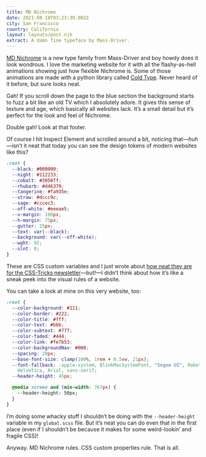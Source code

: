 ```yaml
---
title: MD Nichrome
date: 2021-08-18T03:23:39.002Z
city: San Francisco
country: California
layout: layouts/post.njk
extract: A damn fine typeface by Mass-Driver.
---
```


[MD Nichrome](https://nichrome.mass-driver.com/) is a new type family from Mass-Driver and boy howdy does it look wondrous. I love the marketing website for it with all the flashy-as-hell animations showing just how flexible Nichrome is. Some of those animations are made with a python library called [Cold Type](https://coldtype.goodhertz.com/). Never heard of it before, but sure looks neat.

Gah! If you scroll down the page to the blue section the background starts to fuzz a bit like an old TV which I absolutely adore. It gives this sense of texture and age, which basically all websites lack. It’s a small detail but it’s perfect for the look and feel of Nichrome.

Double gah! Look at that footer.

Of course I hit Inspect Element and scrolled around a bit, noticing that—_huh_—isn’t it neat that today you can see the design tokens of modern websites like this?

```css
:root {
  --black: #000000;
  --night: #112233;
  --cobalt: #3050ff;
  --rhubarb: #d46379;
  --tangerine: #fa935e;
  --straw: #dccc9c;
  --sage: #cccec3;
  --off-white: #eeeae5;
  --v-margin: 100px;
  --h-margin: 75px;
  --gutter: 25px;
  --text: var(--black);
  --background: var(--off-white);
  --wght: 92;
  --slnt: 0;
}
```

These are CSS custom variables and I just wrote about [how neat they are for the CSS-Tricks newsletter](https://css-tricks.com/newsletter/264-inline-css-custom-properties-and-handy-dandy-tools/)—but!—I didn’t think about how it’s like a sneak peek into the visual rules of a website.

You can take a look at mine on this very website, too:

```css
:root {
  --color-background: #111;
  --color-border: #222;
  --color-title: #fff;
  --color-text: #bbb;
  --color-subtext: #777;
  --color-faded: #444;
  --color-link: #fe7b53;
  --color-backgroundNav: #000;
  --spacing: 20px;
  --base-font-size: clamp(100%, 1rem + 0.5vw, 21px);
  --font-fallback: -apple-system, BlinkMacSystemFont, "Segoe UI", Roboto,
    Helvetica, Arial, sans-serif;
  --header-height: 45px;

  @media screen and (min-width: 767px) {
    --header-height: 50px;
  }
}
```

I’m doing some whacky stuff I shouldn’t be doing with the `--header-height` variable in my `global.scss` file. But it’s neat you can do even that in the first place (even if I shouldn’t be because it makes for some weird-lookin’ and fragile CSS)!

Anyway. MD Nichrome rules. CSS custom properties rule. That is all.
